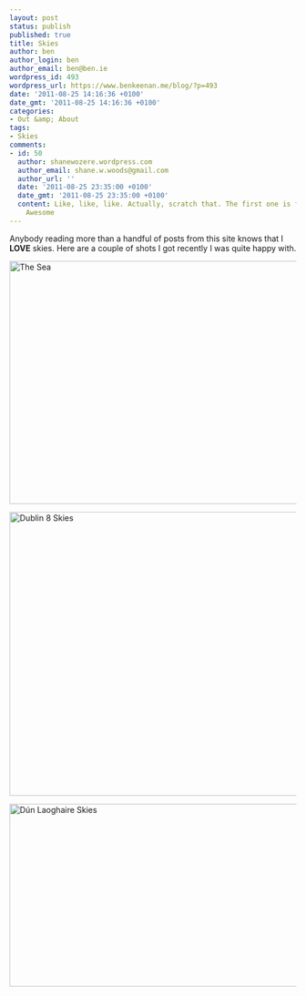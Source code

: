 ```yaml
---
layout: post
status: publish
published: true
title: Skies
author: ben
author_login: ben
author_email: ben@ben.ie
wordpress_id: 493
wordpress_url: https://www.benkeenan.me/blog/?p=493
date: '2011-08-25 14:16:36 +0100'
date_gmt: '2011-08-25 14:16:36 +0100'
categories:
- Out &amp; About
tags:
- Skies
comments:
- id: 50
  author: shanewozere.wordpress.com
  author_email: shane.w.woods@gmail.com
  author_url: ''
  date: '2011-08-25 23:35:00 +0100'
  date_gmt: '2011-08-25 23:35:00 +0100'
  content: Like, like, like. Actually, scratch that. The first one is fucking epic.
    Awesome
---
```

<p>Anybody reading more than a handful of posts from this site knows that I <strong>LOVE</strong> skies. Here are a couple of shots I got recently I was quite happy with.</p>
<p><img src="https://farm7.static.flickr.com/6085/6079825768_db93bce734_z.jpg" alt="The Sea" width="640" height="427" /></p>
<p><img src="https://farm7.static.flickr.com/6191/6079817558_14cf65d73c_z.jpg" alt="Dublin 8 Skies" width="640" height="499" /></p>
<p><img src="https://farm7.static.flickr.com/6188/6079271643_5d249215fc_z.jpg" alt="Dún Laoghaire Skies" width="640" height="321" /></p>
